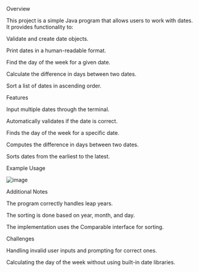 Overview

This project is a simple Java program that allows users to work with dates. It provides functionality to:

Validate and create date objects.

Print dates in a human-readable format.

Find the day of the week for a given date.

Calculate the difference in days between two dates.

Sort a list of dates in ascending order.

Features

Input multiple dates through the terminal.

Automatically validates if the date is correct.

Finds the day of the week for a specific date.

Computes the difference in days between two dates.

Sorts dates from the earliest to the latest.

Example Usage


![image](https://github.com/user-attachments/assets/c8e5463d-5b29-4cba-952d-2893d7d41700)

Additional Notes

The program correctly handles leap years.

The sorting is done based on year, month, and day.

The implementation uses the Comparable<Date> interface for sorting.

Challenges

Handling invalid user inputs and prompting for correct ones.

Calculating the day of the week without using built-in date libraries.
